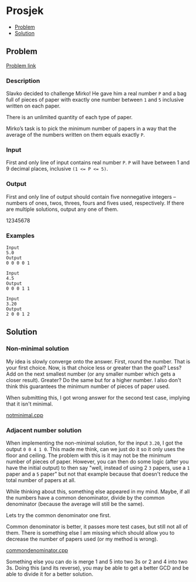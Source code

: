 # Prosjek
- [Problem](#problem)
- [Solution](#prosjek.cpp)

## Problem
[Problem link](https://open.kattis.com/problems/prosjek)

### Description

Slavko decided to challenge Mirko! He gave him a real number
`P` and a bag full of pieces of paper with exactly one number between `1` and `5` inclusive written on each paper.

There is an unlimited quantity of each type of paper.

Mirko’s task is to pick the minimum number of papers in a way that the average of the numbers written on them equals exactly `P`.

### Input
First and only line of input contains real number `P`. `P` will have between 1 and 9 decimal places, inclusive `(1 <= P <=
5)`.

### Output
First and only line of output should contain five nonnegative integers – numbers of ones, twos, threes, fours and fives used, respectively. If there are multiple solutions, output any one of them.

12345678
### Examples
```
Input
5.0
Output
0 0 0 0 1
```
```
Input
4.5
Output
0 0 0 1 1
```
```
Input
3.20
Output
2 0 0 1 2
```


## Solution

### Non-minimal solution
My idea is slowly converge onto the answer. 
First, round the number. That is your first choice. Now, is that choice less or greater than the goal? Less? Add on the next smallest number (or any smaller number which gets a closer result).
Greater? Do the same but for a higher number. I also don't think this guarantees the minimum number of pieces of paper used.

When submitting this, I got wrong answer for the second test case, implying that it isn't minimal.

[notminimal.cpp](./notminimal.cpp)

### Adjacent number solution
When implementing the non-minimal solution, for the input `3.20`, I got the output `0 0 4 1 0`. This made me think, can we just do it so it only uses the floor and ceiling. The problem with this is it may not be the minimum number of pieces of paper. However, you can then do some logic (after you have the initial output) to then say "well, instead of using 2 `3` papers, use a `1` paper and a `5` paper" but not that example because that doesn't reduce the total number of papers at all. 

While thinking about this, something else appeared in my mind. Maybe, if all the numbers have a common denominator, divide by the common denominator (because the average will still be the same).

Lets try the common denominator one first.

Common denominator is better, it passes more test cases, but still not all of them. There is something else I am missing which should allow you to decrease the number of papers used (or my method is wrong).

[commondenominator.cpp](./commondenominator.cpp)

Something else you can do is merge 1 and 5 into two 3s or 2 and 4 into two 3s. Doing this (and its reverse), you may be able to get a better GCD and be able to divide it for a better solution.